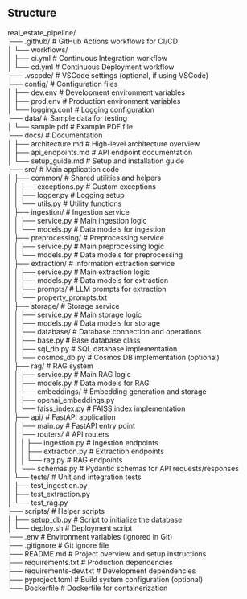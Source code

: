 ## Structure <br>
real_estate_pipeline/ <br>
├── .github/                     # GitHub Actions workflows for CI/CD <br>
│   └── workflows/ <br>
│       ├── ci.yml               # Continuous Integration workflow <br>
│       └── cd.yml               # Continuous Deployment workflow <br>
├── .vscode/                     # VSCode settings (optional, if using VSCode) <br>
├── config/                      # Configuration files <br>
│   ├── dev.env                  # Development environment variables <br>
│   ├── prod.env                 # Production environment variables <br>
│   └── logging.conf             # Logging configuration <br>
├── data/                        # Sample data for testing <br>
│   └── sample.pdf               # Example PDF file <br>
├── docs/                        # Documentation <br>
│   ├── architecture.md          # High-level architecture overview <br>
│   ├── api_endpoints.md         # API endpoint documentation <br>
│   └── setup_guide.md           # Setup and installation guide <br>
├── src/                         # Main application code <br>
│   ├── common/                  # Shared utilities and helpers <br>
│   │   ├── exceptions.py        # Custom exceptions <br>
│   │   ├── logger.py            # Logging setup <br>
│   │   └── utils.py             # Utility functions <br>
│   ├── ingestion/               # Ingestion service <br>
│   │   ├── service.py           # Main ingestion logic <br>
│   │   └── models.py            # Data models for ingestion <br>
│   ├── preprocessing/           # Preprocessing service <br>
│   │   ├── service.py           # Main preprocessing logic <br>
│   │   └── models.py            # Data models for preprocessing <br>
│   ├── extraction/              # Information extraction service <br>
│   │   ├── service.py           # Main extraction logic <br>
│   │   ├── models.py            # Data models for extraction <br>
│   │   └── prompts/             # LLM prompts for extraction <br>
│   │       └── property_prompts.txt <br>
│   ├── storage/                 # Storage service <br>
│   │   ├── service.py           # Main storage logic <br>
│   │   ├── models.py            # Data models for storage <br>
│   │   └── database/            # Database connection and operations <br>
│   │       ├── base.py          # Base database class <br>
│   │       ├── sql_db.py        # SQL database implementation <br>
│   │       └── cosmos_db.py     # Cosmos DB implementation (optional) <br>
│   ├── rag/                     # RAG system <br>
│   │   ├── service.py           # Main RAG logic <br>
│   │   ├── models.py            # Data models for RAG <br>
│   │   └── embeddings/          # Embedding generation and storage <br>
│   │       ├── openai_embeddings.py <br>
│   │       └── faiss_index.py   # FAISS index implementation <br>
│   ├── api/                     # FastAPI application <br>
│   │   ├── main.py              # FastAPI entry point <br>
│   │   ├── routers/             # API routers <br>
│   │   │   ├── ingestion.py     # Ingestion endpoints <br>
│   │   │   ├── extraction.py    # Extraction endpoints <br>
│   │   │   └── rag.py           # RAG endpoints <br>
│   │   └── schemas.py           # Pydantic schemas for API requests/responses <br>
│   └── tests/                   # Unit and integration tests <br>
│       ├── test_ingestion.py <br>
│       ├── test_extraction.py <br>
│       └── test_rag.py <br>
├── scripts/                     # Helper scripts <br>
│   ├── setup_db.py              # Script to initialize the database <br>
│   └── deploy.sh                # Deployment script <br>
├── .env                         # Environment variables (ignored in Git) <br>
├── .gitignore                   # Git ignore file <br>
├── README.md                    # Project overview and setup instructions <br>
├── requirements.txt             # Production dependencies <br>
├── requirements-dev.txt         # Development dependencies <br>
├── pyproject.toml               # Build system configuration (optional) <br>
└── Dockerfile                   # Dockerfile for containerization <br>